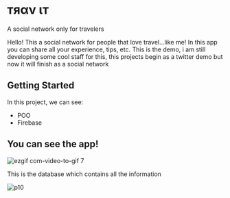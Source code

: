 # тяαν ιт
A social network only for travelers

Hello! This a social network for people that love travel...like me!
In this app you can share all your experience, tips, etc.
This is the demo, i am still developing some cool staff for this, this projects begin as a twitter demo but now it will finish as a social network

## Getting Started

In this project, we can see:

* POO
* Firebase

## You can see the app!

![ezgif com-video-to-gif 7](https://user-images.githubusercontent.com/20933322/36085981-947a5c04-0f97-11e8-8447-53763d1db211.gif)


This is the database which contains all the information

![p10](https://user-images.githubusercontent.com/20933322/34910258-2a225ee4-f87f-11e7-978b-8d6c30d780c0.png)
